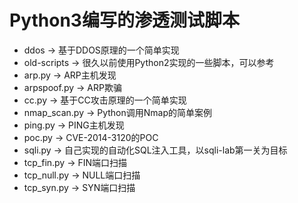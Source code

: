 # Python3编写的渗透测试脚本
- ddos -> 基于DDOS原理的一个简单实现
- old-scripts -> 很久以前使用Python2实现的一些脚本，可以参考
- arp.py -> ARP主机发现
- arpspoof.py -> ARP欺骗
- cc.py -> 基于CC攻击原理的一个简单实现
- nmap_scan.py -> Python调用Nmap的简单案例
- ping.py -> PING主机发现
- poc.py -> CVE-2014-3120的POC
- sqli.py -> 自己实现的自动化SQL注入工具，以sqli-lab第一关为目标
- tcp_fin.py -> FIN端口扫描
- tcp_null.py -> NULL端口扫描
- tcp_syn.py -> SYN端口扫描
